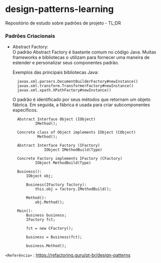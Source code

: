 # design-patterns-learning
Repositório de estudo sobre padrões de projeto - TL;DR


### Padrões Criacionais


- Abstract Factory:  
O padrão Abstract Factory é bastante comum no código Java. Muitas frameworks e bibliotecas o utilizam para fornecer uma maneira de estender e personalizar seus componentes padrão.

	Exemplos das principais bibliotecas Java:

		javax.xml.parsers.DocumentBuilderFactory#newInstance()
		javax.xml.transform.TransformerFactory#newInstance()
		javax.xml.xpath.XPathFactory#newInstance()

	O padrão é identificado por seus métodos que retornam um objeto fábrica. Em seguida, a fábrica é usada para criar subcomponentes específicos.

		Abstract Interface Object (IObject)
				IMethod();

		Concrete class of Object implements IObject (CObject)
				 Method();

		Abstract Interface Factory (IFactory)
					IObject IMethodBuild(Type)

		Concrete Factory implements IFactory (CFactory)
				IObject MethodBuild(Type)

		Business():
			IObject obj;
			
			Business(IFactory factory):
				this.obj = factory.IMethodBuild();
			
			Method():
				obj.Method();

		Main():
			Business business;
			IFactory fct;
			
			fct = new CFactory();
			
			business = Business(fct);
			
			business.Method();
			
			
			
			
`<Referência>` : <https://refactoring.guru/pt-br/design-patterns>
